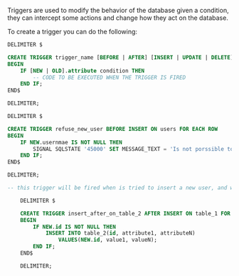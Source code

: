 Triggers are used to modify the behavior of the database given a condition, they can intercept some actions and change how they act on the database.

To create a trigger you can do the following:
```sql
DELIMITER $

CREATE TRIGGER trigger_name [BEFORE | AFTER] [INSERT | UPDATE | DELETE] ON table_name FOR EACH ROW
BEGIN
    IF [NEW | OLD].attribute condition THEN
        -- CODE TO BE EXECUTED WHEN THE TRIGGER IS FIRED
    END IF;
END$

DELIMITER;
```

```sql
DELIMITER $

CREATE TRIGGER refuse_new_user BEFORE INSERT ON users FOR EACH ROW
BEGIN
    IF NEW.usernmae IS NOT NULL THEN
        SIGNAL SQLSTATE '45000' SET MESSAGE_TEXT = 'Is not porssible to register a new user.';
    END IF;
END$

DELIMITER;

-- this trigger will be fired when is tried to insert a new user, and will reject the insertion and print the message text
```
```sql
    DELIMITER $

    CREATE TRIGGER insert_after_on_table_2 AFTER INSERT ON table_1 FOR EACH ROW
    BEGIN
        IF NEW.id IS NOT NULL THEN
            INSERT INTO table_2(id, attribute1, attributeN)
                VALUES(NEW.id, value1, valueN);
        END IF;
    END$

    DELIMITER;
```